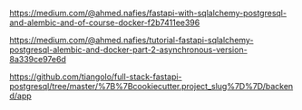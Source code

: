 https://medium.com/@ahmed.nafies/fastapi-with-sqlalchemy-postgresql-and-alembic-and-of-course-docker-f2b7411ee396

https://medium.com/@ahmed.nafies/tutorial-fastapi-sqlalchemy-postgresql-alembic-and-docker-part-2-asynchronous-version-8a339ce97e6d

https://github.com/tiangolo/full-stack-fastapi-postgresql/tree/master/%7B%7Bcookiecutter.project_slug%7D%7D/backend/app

